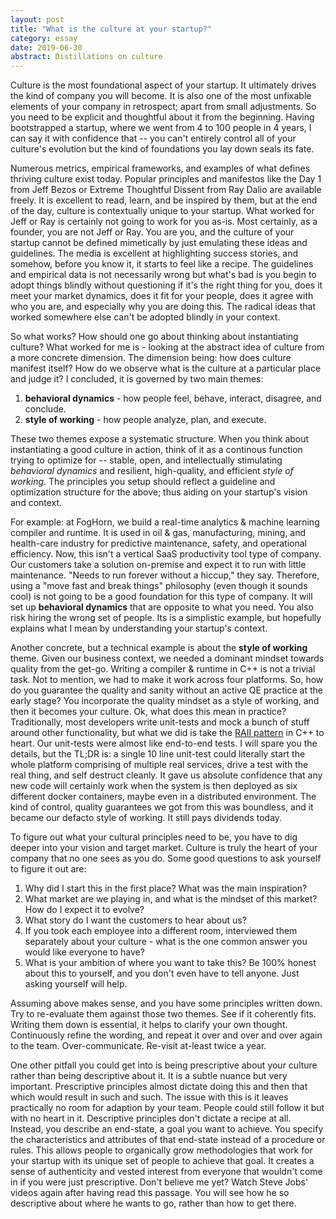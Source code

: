 ```yaml
---
layout: post
title: "What is the culture at your startup?"
category: essay
date: 2019-06-30
abstract: Distillations on culture
---
```


Culture is the most foundational aspect of your startup. It ultimately drives the kind of company you will become. It is also one of the most unfixable elements of your company in retrospect; apart from small adjustments. So you need to be explicit and thoughtful about it from the beginning. Having bootstrapped a startup, where we went from 4 to 100 people in 4 years, I can say it with confidence that -- you can't entirely control all of your culture's evolution but the kind of foundations you lay down seals its fate. 

Numerous metrics, empirical frameworks, and examples of what defines thriving culture exist today. Popular principles and manifestos like the Day 1 from Jeff Bezos or Extreme Thoughtful Dissent from Ray Dalio are available freely. It is excellent to read, learn, and be inspired by them, but at the end of the day, culture is contextually unique to your startup. What worked for Jeff or Ray is certainly not going to work for you as-is. Most certainly, as a founder, you are not Jeff or Ray. You are you, and the culture of your startup cannot be defined mimetically by just emulating these ideas and guidelines. The media is excellent at highlighting success stories, and somehow, before you know it, it starts to feel like a recipe. The guidelines and empirical data is not necessarily wrong but what's bad is you begin to adopt things blindly without questioning if it's the right thing for you, does it meet your market dynamics, does it fit for your people, does it agree with who you are, and especially why you are doing this. The radical ideas that worked somewhere else can't be adopted blindly in your context. 

So what works? How should one go about thinking about instantiating culture? What worked for me is - looking at the abstract idea of culture from a more concrete dimension. The dimension being: how does culture manifest itself? How do we observe what is the culture at a particular place and judge it? I concluded, it is governed by two main themes: 
1. **behavioral dynamics** - how people feel, behave, interact, disagree, and conclude.
2. **style of working** - how people analyze, plan, and execute.

These two themes expose a systematic structure. When you think about instantiating a good culture in action, think of it as a continous function trying to optimize for -- stable, open, and intellectually stimulating *behavioral dynamics* and resilient, high-quality, and efficient *style of working*. The principles you setup should reflect a guideline and optimization structure for the above; thus aiding on your startup's vision and context.

For example: at FogHorn, we build a real-time analytics & machine learning compiler and runtime. It is used in oil & gas, manufacturing, mining, and health-care industry for predictive maintenance, safety, and operational efficiency. Now, this isn't a vertical SaaS productivity tool type of company. Our customers take a solution on-premise and expect it to run with little maintenance. "Needs to run forever without a hiccup," they say. Therefore, using a "move fast and break things" philosophy (even though it sounds cool) is not going to be a good foundation for this type of company. It will set up **behavioral dynamics** that are opposite to what you need. You also risk hiring the wrong set of people. Its is a simplistic example, but hopefully explains what I mean by understanding your startup's context.

Another concrete, but a technical example is about the **style of working** theme. Given our business context, we needed a dominant mindset towards quality from the get-go. Writing a compiler & runtime in C++ is not a trivial task. Not to mention, we had to make it work across four platforms. So, how do you guarantee the quality and sanity without an active QE practice at the early stage? You incorporate the quality mindset as a style of working, and then it becomes your culture. Ok, what does this mean in practice? Traditionally, most developers write unit-tests and mock a bunch of stuff around other functionality, but what we did is take the [RAII pattern](https://en.cppreference.com/w/cpp/language/raii) in C++ to heart. Our unit-tests were almost like end-to-end tests. I will spare you the details, but the TL;DR is: a single 10 line unit-test could literally start the whole platform comprising of multiple real services, drive a test with the real thing, and self destruct cleanly. It gave us absolute confidence that any new code will certainly work when the system is then deployed as six different docker containers, maybe even in a distributed environment. The kind of control, quality guarantees we got from this was boundless, and it became our defacto style of working. It still pays dividends today.

To figure out what your cultural principles need to be, you have to dig deeper into your vision and target market. Culture is truly the heart of your company that no one sees as you do. Some good questions to ask yourself to figure it out are:

1. Why did I start this in the first place? What was the main inspiration?
2. What market are we playing in, and what is the mindset of this market? How do I expect it to evolve?
3. What story do I want the customers to hear about us? 
4. If you took each employee into a different room, interviewed them separately about your culture - what is the one common answer you would like everyone to have?
5. What is your ambition of where you want to take this? 
Be 100% honest about this to yourself, and you don't even have to tell anyone. Just asking yourself will help.

Assuming above makes sense, and you have some principles written down. Try to re-evaluate them against those two themes. See if it coherently fits. Writing them down is essential, it helps to clarify your own thought. Continuously refine the wording, and repeat it over and over and over again to the team. Over-communicate. Re-visit at-least twice a year. 

One other pitfall you could get into is being prescriptive about your culture rather than being descriptive about it. It is a subtle nuance but very important. Prescriptive principles almost dictate doing this and then that which would result in such and such. The issue with this is it leaves practically no room for adaption by your team. People could still follow it but with no heart in it. Descriptive principles don't dictate a recipe at all. Instead, you describe an end-state, a goal you want to achieve. You specify the characteristics and attributes of that end-state instead of a procedure or rules. This allows people to organically grow methodologies that work for your startup with its unique set of people to achieve that goal. It creates a sense of authenticity and vested interest from everyone that wouldn't come in if you were just prescriptive. Don't believe me yet? Watch Steve Jobs' videos again after having read this passage. You will see how he so descriptive about where he wants to go, rather than how to get there.